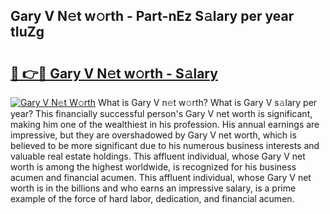 ## Gary V N𝚎t w𝚘rth - Part-nEz S𝚊lary per year tIuZg

# <h2><a href="http://gc1wwz.nevu.top/?p=Gary+V">🔗 👉🔴 Gary V N𝚎t w𝚘rth - S𝚊lary</a></h2>

[![Gary V N𝚎t W𝚘rth](https://i.imgur.com/Oavwk0R.jpeg)](http://gc1wwz.nevu.top/?p=Gary+V)
What is Gary V n𝚎t w𝚘rth? What is Gary V s𝚊lary per year?
This financially successful person's Gary V net worth is significant, making him one of the wealthiest in his profession. His annual earnings are impressive, but they are overshadowed by Gary V net worth, which is believed to be more significant due to his numerous business interests and valuable real estate holdings. This affluent individual, whose Gary V net worth is among the highest worldwide, is recognized for his business acumen and financial acumen. This affluent individual, whose Gary V net worth is in the billions and who earns an impressive salary, is a prime example of the force of hard labor, dedication, and financial acumen.
